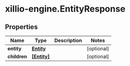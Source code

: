 # xillio-engine.EntityResponse

## Properties
Name | Type | Description | Notes
------------ | ------------- | ------------- | -------------
**entity** | [**Entity**](Entity.md) |  | [optional] 
**children** | [**[Entity]**](Entity.md) |  | [optional] 


